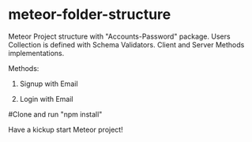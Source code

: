 # meteor-folder-structure

Meteor Project structure with "Accounts-Password" package.
Users Collection is defined with Schema Validators.
Client and Server Methods implementations.

Methods:

1) Signup with Email

2) Login with Email

#Clone and run "npm install"

Have a kickup start Meteor project!
